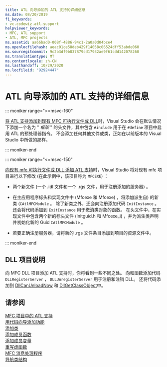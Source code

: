 ```yaml
---
title: ATL 向导添加的 ATL 支持的详细信息
ms.date: 08/20/2019
f1_keywords:
- vc.codewiz.atl.support
helpviewer_keywords:
- MFC, ATL support
- ATL, MFC projects
ms.assetid: aa66bad0-008f-4886-94c1-2a0a0d04bce4
ms.openlocfilehash: aeac01ce58deb429f14058c06524dff53abde060
ms.sourcegitcommit: 9c2b3df9b837879cd17932ae9f61cdd142078260
ms.translationtype: MT
ms.contentlocale: zh-CN
ms.lasthandoff: 10/29/2020
ms.locfileid: "92924447"
---
```

# <a name="details-of-atl-support-added-by-the-atl-wizard"></a>ATL 向导添加的 ATL 支持的详细信息

::: moniker range=">=msvc-160"

[将 ATL 支持添加到现有 MFC 可执行文件或 DLL](../../mfc/reference/adding-atl-support-to-your-mfc-project.md)时，Visual Studio 会在默认情况下添加一个名为 " *框架* " 的头文件，其中包含 `#include` 用于在 `#define` 项目中启用 ATL 的预处理器指令。 不会添加任何其他文件或类，正如在以前版本的 Visual Studio 中所做的那样。

::: moniker-end

::: moniker range="<=msvc-150"

[向现有 mfc 可执行文件或 DLL 添加 ATL 支持](../../mfc/reference/adding-atl-support-to-your-mfc-project.md)时，Visual Studio 将对现有 mfc 项目进行以下修改 (在此示例中，该项目称为 `MFCEXE`) ：

- 两个新文件 (一个 .idl 文件和一个 .rgs 文件，用于注册添加的服务器) 。

- 在主应用程序标头和实现文件中 (Mfcexe 和 Mfcexe) ，将添加派生自) 的新类 (`CAtlMFCModule` 。 除了新类之外，还会向注册添加代码 `InitInstance` 。 还会将代码添加到 `ExitInstance` 用于撤消类对象的函数。 在头文件中，在实现文件中包含两个新的标头文件 (Initguid.h 和 Mfcexe_i) ，并为派生类声明并初始化新的 Guid `CAtlMFCModule` 。

- 若要正确注册服务器，请将新的 .rgs 文件条目添加到项目的资源文件中。

::: moniker-end

## <a name="notes-for-dll-projects"></a>DLL 项目说明

向 MFC DLL 项目添加 ATL 支持时，你将看到一些不同之处。 向和函数添加代码 `DLLRegisterServer` ， `DLLUnregisterServer` 用于注册和注销 DLL。 还将代码添加到 [DllCanUnloadNow](../../atl/reference/catldllmodulet-class.md#dllcanunloadnow) 和 [DllGetClassObject](../../atl/reference/catldllmodulet-class.md#dllgetclassobject)中。

## <a name="see-also"></a>请参阅

[MFC 项目中的 ATL 支持](../../mfc/reference/adding-atl-support-to-your-mfc-project.md)<br/>
[用代码向导添加功能](../../ide/adding-functionality-with-code-wizards-cpp.md)<br/>
[添加类](../../ide/adding-a-class-visual-cpp.md)<br/>
[添加成员函数](../../ide/adding-a-member-function-visual-cpp.md)<br/>
[添加成员变量](../../ide/adding-a-member-variable-visual-cpp.md)<br/>
[重写虚函数](../../ide/overriding-a-virtual-function-visual-cpp.md)<br/>
[MFC 消息处理程序](../../mfc/reference/adding-an-mfc-message-handler.md)<br/>
[导航类结构](../../ide/navigate-code-cpp.md)
